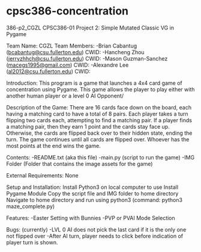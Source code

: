 # cpsc386-concentration
386-p2_CGZL
CPSC386-01 
Project 2: Simple Mutated Classic VG in Pygame

Team Name: CGZL
Team Members:
-Brian Cabantug (bcabantug@csu.fullerton.edu) CWID: 
-Hancheng Zhou (jerryzhhch@csu.fullerton.edu) CWID:
-Mason Guzman-Sanchez (macegs1995@gmail.com) CWID:
-Alexandre Lee (al2012@csu.fullerton.edu) CWID:

Introduction: This program is a game that launches a 4x4 card game of concentration using Pygame. This game allows the player to play
either with another human player or a level 0 AI Opponent/

Description of the Game:
There are 16 cards face down on the board, each having a matching card to have a total of 8 pairs. Each player takes a turn flipping two cards
each, attempting to find a matching pair. If a player finds a matching pair, then they earn 1 point and the cards stay face up. Otherwise, the
cards are flipped back over to their hidden state, ending the turn. The game continues until all cards are flipped over. Whoever has the
most points at the end wins the game.

Contents:
-README.txt (aka this file)
-main.py (script to run the game)
-IMG Folder (Folder that contains the image assets for the game)

External Requirements: None

Setup and Installation:
Install Python3 on local computer to use
Install Pygame Module
Copy the script file and IMG folder to home directory
Navigate to home directory and run using python3 (command: python3 maze_complete.py)


Features: 
-Easter Setting with Bunnies
-PVP or PVAI Mode Selection

Bugs: (currently)
-LVL 0 AI does not pick the last card if it is the only one not flipped over
-After AI turn, player needs to click before indication of player turn is shown.
